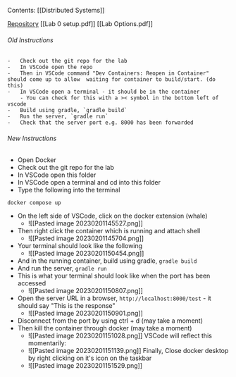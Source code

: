 Contents:
[[Distributed Systems]]

[Repository](https://projects.cs.nott.ac.uk/uon-repo/year-2/semester-2/distributed-systems/comp2014-2022-lab0)
[[Lab 0 setup.pdf]]
[[Lab Options.pdf]]


###### Old Instructions
	-   Check out the git repo for the lab
	-   In VSCode open the repo
	-   Then in VSCode command "Dev Containers: Reopen in Container" should come up to allow  waiting for container to build/start. (do this)
	-   In VSCode open a terminal - it should be in the container
		- You can check for this with a >< symbol in the bottom left of vscode
	-   Build using gradle, `gradle build`
	-   Run the server, `gradle run`
	-   Check that the server port e.g. 8000 has been forwarded


###### New Instructions
-   Open Docker
-   Check out the git repo for the lab
-   In VSCode open this folder
-   In VSCode open a terminal and cd into this folder
-   Type the following into the terminal
```
docker compose up
```
- On the left side of VSCode, click on the docker extension (whale)
	- ![[Pasted image 20230201145527.png]]
- Then right click the container which is running and attach shell
	- ![[Pasted image 20230201145704.png]]
- Your terminal should look like the following
	- ![[Pasted image 20230201150454.png]]
- And in the running container, build using gradle, `gradle build`
- And run the server, `gradle run`
- This is what your terminal should look like when the port has been accessed
	- ![[Pasted image 20230201150807.png]]
- Open the server URL in a browser, `http://localhost:8000/test` - it should say "This is the response"
	- ![[Pasted image 20230201150901.png]]
- Disconnect from the port by using ctrl + d (may take a moment)
- Then kill the container through docker (may take a moment)
	- ![[Pasted image 20230201151028.png]]
VSCode will reflect this momentarily:
	- ![[Pasted image 20230201151139.png]]
Finally, Close docker desktop by right clicking on it's icon on the taskbar
	- ![[Pasted image 20230201151529.png]]

